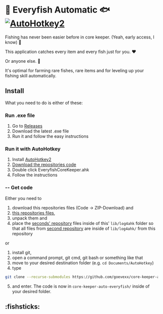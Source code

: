 # 🎣 Everyfish Automatic 🐟 [![AutoHotkey2](https://img.shields.io/badge/Language-AutoHotkey2-green.svg)](https://autohotkey.com/) 

Fishing has never been easier before in core keeper. (Yeah, early access, I know) 🐠 

This application catches every item and every fish just for you. :heart:  

Or anyone else. 🐡  

It's optimal for farming rare fishes, rare items and for leveling up your fishing skill automatically.

## Install

What you need to do is either of these:

### Run .exe file

1. Go to [Releases](https://github.com/goevexx/core-keeper-auto-everyfish/releases)
2. Download the latest .exe file
3. Run it and follow the easy instructions


### Run it with AutoHotkey
1. Install [AutoHotkey2](https://autohotkey.com/)
2. [Download the repositories code](#---get-code) 
3. Double click EveryfishCoreKeeper.ahk
4. Follow the instructions

### -- Get code

Either you need to 
1. download this repositories files (Code -> ZIP-Download) and
2. [this repositories files](https://github.com/goevexx/log4ahk),
3. unpack them and
4. place the [seconds' repository](https://github.com/goevexx/log4ahk) files inside of this' `lib/log4ahk` folder so that all files from [second repository](https://github.com/goevexx/log4ahk) are inside of `lib/log4ahk/` from this repository

or

1. install git,
2. open a command prompt, git cmd, git bash or something like that
3. move to your desired destination folder (e.g. `cd Documents/AutoHotkey`)
4. type 
```bash
git clone --recurse-submodules https://github.com/goevexx/core-keeper-auto-everyfish`
```
5. and enter. The code is now in `core-keeper-auto-everyfish/`  inside of your desired folder.


## :fishsticks: